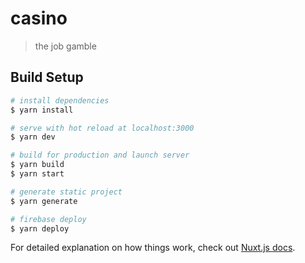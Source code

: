 # casino

> the job gamble

## Build Setup

```bash
# install dependencies
$ yarn install

# serve with hot reload at localhost:3000
$ yarn dev

# build for production and launch server
$ yarn build
$ yarn start

# generate static project
$ yarn generate

# firebase deploy
$ yarn deploy
```

For detailed explanation on how things work, check out [Nuxt.js docs](https://nuxtjs.org).
